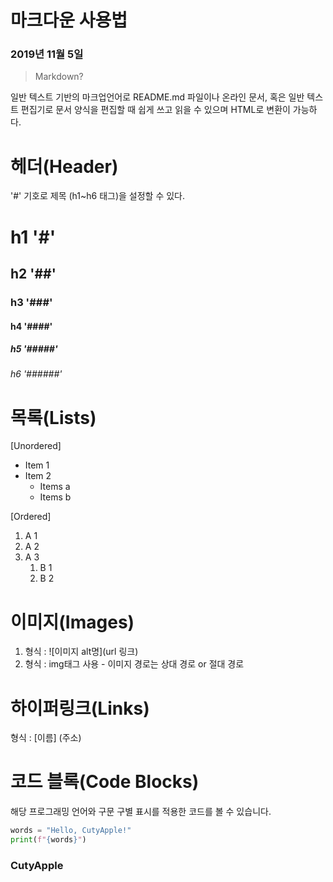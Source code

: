 # 마크다운 사용법 
### 2019년 11월 5일

> Markdown?         

일반 텍스트 기반의 마크업언어로 README.md 파일이나 온라인 문서, 혹은 일반 텍스트 편집기로 문서 양식을 편집할 때 쉽게 쓰고 읽을 수 있으며 HTML로 변환이 가능하다.

# 헤더(Header)
'#' 기호로 제목 (h1~h6 태그)을 설정할 수 있다.
# h1  '#'
## h2  '##'
### h3  '###'
#### h4  '####'
##### h5  '#####'
###### h6  '######'


# 목록(Lists)
[Unordered]
* Item 1
* Item 2
    * Items a
    * Items b

[Ordered]
1. A 1
2. A 2
3. A 3
    1. B 1
    2. B 2

# 이미지(Images)

1. 형식 : ![이미지 alt명](url 링크)
2. 형식 : img태그 사용 - 이미지 경로는 상대 경로 or 절대 경로

# 하이퍼링크(Links)
형식 : [이름] (주소)

# 코드 블록(Code Blocks)  
해당 프로그래밍 언어와 구문 구별 표시를 적용한 코드를 볼 수 있습니다.
``` python
words = "Hello, CutyApple!"
print(f"{words}")
```

### CutyApple